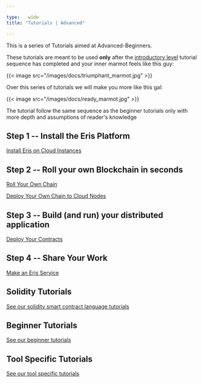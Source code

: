 ```yaml
---

type:   wide
title: "Tutorials | Advanced"

---
```


This is a series of Tutorials aimed at Advanced-Beginners.

These tutorials are meant to be used **only** after the [introductory level](../) tutorial sequence has completed and your inner marmot feels like this guy:

{{< image src="/images/docs/triumphant_marmot.jpg" >}}

Over this series of tutorials we will make you more like this gal:

{{< image src="/images/docs/ready_marmot.jpg" >}}

The tutorial follow the same sequence as the beginner tutorials only with more depth and assumptions of reader's knowledge

## Step 1 -- Install the Eris Platform

[Install Eris on Cloud Instances](cloud-getting-started)

## Step 2 -- Roll your own Blockchain in seconds

[Roll Your Own Chain](chain-making/)

[Deploy Your Own Chain to Cloud Nodes](chain-deploying/)

<!-- [Update and Maintain Your Chain](chain-maintaining/) -->

## Step 3 -- Build (and run) your distributed application

[Deploy Your Contracts](contracts-deploying/)

## Step 4 -- Share Your Work

[Make an Eris Service](services-making/)

## Solidity Tutorials

[See our solidity smart contract language tutorials](/docs/tutorials/solidity/)

## Beginner Tutorials

[See our beginner tutorials](/docs/tutorials/)

## Tool Specific Tutorials

[See our tool specific tutorials](/docs/tutorials/tool-specific/)
